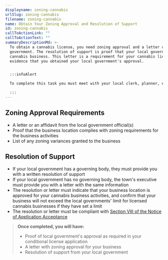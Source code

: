 ```yaml
---
displayname: zoning-cannabis
urlSlug: zoning-cannabis
filename: zoning-cannabis
name: Obtain Your Zoning Approval and Resolution of Support
id: zoning-cannabis
callToActionLink: ""
callToActionText: ""
summaryDescriptionMd: >-
  To obtain a cannabis license, you need zoning approval and a letter of resolution of support from your local
  government. The resolution of support is proof that your local government approves and is in support of your
  cannabis business. This letter is a requirement for your cannabis license application, and it's used as
  evidence that you obtained your local government's approval.


  :::infoAlert

  To complete this task you must meet with your local clerk, planner, engineer, and zoning officer.

  :::
---
```


## Zoning Approval Requirements

- A letter or an affidavit from the local government official(s)
- Proof that the business location complies with zoning requirements for the business activities
- List of any zoning variances granted to the business

## Resolution of Support

- If your local government has a governing body, they must provide you with a written resolution of support
- If your local government has no governing body, the town's executive must provide you with a letter with the same information
- The resolution or letter must indicate that your business location is approved for your cannabis business activities, and confirm that your business will not exceed the local governments' limit for licensed cannabis businesses if they have set a limit
- The resolution or letter must be compliant with [Section VIII of the Notice of Application Acceptance](https://www.nj.gov/cannabis/documents/businesses/personal-use/Final%20Notice%20of%20Application%20Acceptance.pdf)

> **Once completed, you will have:**
>
> - Proof of local government's approval as required in your conditional license application
> - A letter with zoning approval for your business
> - Resolution of support from your local government
